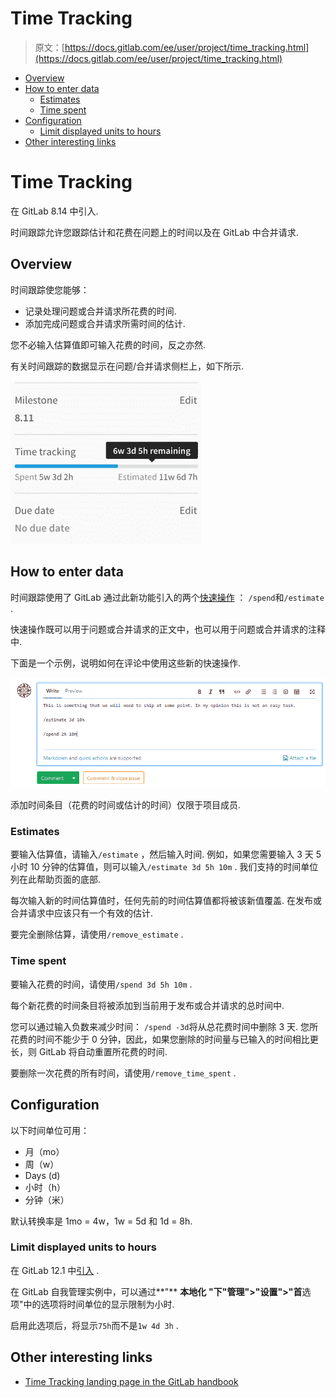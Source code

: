 # Time Tracking

> 原文：[https://docs.gitlab.com/ee/user/project/time_tracking.html](https://docs.gitlab.com/ee/user/project/time_tracking.html)

*   [Overview](#overview)
*   [How to enter data](#how-to-enter-data)
    *   [Estimates](#estimates)
    *   [Time spent](#time-spent)
*   [Configuration](#configuration)
    *   [Limit displayed units to hours](#limit-displayed-units-to-hours-core-only)
*   [Other interesting links](#other-interesting-links)

# Time Tracking[](#time-tracking "Permalink")

在 GitLab 8.14 中引入.

时间跟踪允许您跟踪估计和花费在问题上的时间以及在 GitLab 中合并请求.

## Overview[](#overview "Permalink")

时间跟踪使您能够：

*   记录处理问题或合并请求所花费的时间.
*   添加完成问题或合并请求所需时间的估计.

您不必输入估算值即可输入花费的时间，反之亦然.

有关时间跟踪的数据显示在问题/合并请求侧栏上，如下所示.

[![Time tracking in the sidebar](img/05a0790512923394006a9c3face18d58.png)](img/time_tracking_sidebar_v8_16.png)

## How to enter data[](#how-to-enter-data "Permalink")

时间跟踪使用了 GitLab 通过此新功能引入的两个[快速操作](quick_actions.html) ： `/spend`和`/estimate` .

快速操作既可以用于问题或合并请求的正文中，也可以用于问题或合并请求的注释中.

下面是一个示例，说明如何在评论中使用这些新的快速操作.

[![Time tracking example in a comment](img/37cb6e38ded4ec606f9bc7776f765e70.png)](img/time_tracking_example_v12_2.png)

添加时间条目（花费的时间或估计的时间）仅限于项目成员.

### Estimates[](#estimates "Permalink")

要输入估算值，请输入`/estimate` ，然后输入时间. 例如，如果您需要输入 3 天 5 小时 10 分钟的估算值，则可以输入`/estimate 3d 5h 10m` . 我们支持的时间单位列在此帮助页面的底部.

每次输入新的时间估算值时，任何先前的时间估算值都将被该新值覆盖. 在发布或合并请求中应该只有一个有效的估计.

要完全删除估算，请使用`/remove_estimate` .

### Time spent[](#time-spent "Permalink")

要输入花费的时间，请使用`/spend 3d 5h 10m` .

每个新花费的时间条目将被添加到当前用于发布或合并请求的总时间中.

您可以通过输入负数来减少时间： `/spend -3d`将从总花费时间中删除 3 天. 您所花费的时间不能少于 0 分钟，因此，如果您删除的时间量与已输入的时间相比更长，则 GitLab 将自动重置所花费的时间.

要删除一次花费的所有时间，请使用`/remove_time_spent` .

## Configuration[](#configuration "Permalink")

以下时间单位可用：

*   月（mo）
*   周（w）
*   Days (d)
*   小时（h）
*   分钟（米）

默认转换率是 1mo = 4w，1w = 5d 和 1d = 8h.

### Limit displayed units to hours[](#limit-displayed-units-to-hours-core-only "Permalink")

在 GitLab 12.1 中[引入](https://gitlab.com/gitlab-org/gitlab-foss/-/merge_requests/29469/) .

在 GitLab 自我管理实例中，可以通过**"** **本地化** **"**下**"管理">"设置">"首**选项"中的选项将时间单位的显示限制为小时.

启用此选项后，将显示`75h`而不是`1w 4d 3h` .

## Other interesting links[](#other-interesting-links "Permalink")

*   [Time Tracking landing page in the GitLab handbook](https://about.gitlab.com/solutions/time-tracking/)
